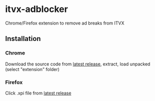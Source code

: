 # itvx-adblocker

Chrome/Firefox extension to remove ad breaks from ITVX

## Installation

### Chrome
Download the source code from [latest release](https://github.com/arthurjarvis02/itvx-adblocker/releases/latest), extract, load unpacked (select "extension" folder)

### Firefox
Click .xpi file from [latest release](https://github.com/arthurjarvis02/itvx-adblocker/releases/latest)
